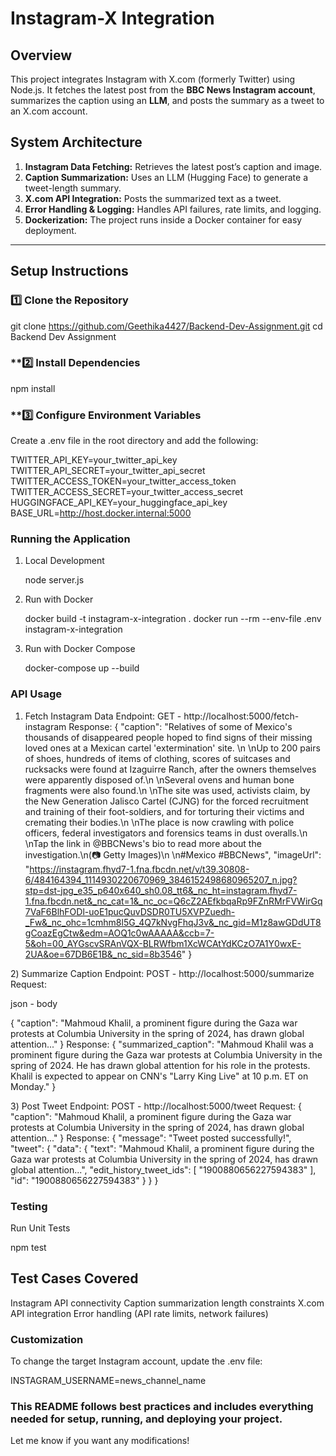 # Instagram-X Integration

## Overview  
This project integrates Instagram with X.com (formerly Twitter) using Node.js. It fetches the latest post from the **BBC News Instagram account**, summarizes the caption using an **LLM**, and posts the summary as a tweet to an X.com account.

## System Architecture  
1. **Instagram Data Fetching:** Retrieves the latest post’s caption and image.  
2. **Caption Summarization:** Uses an LLM (Hugging Face) to generate a tweet-length summary.  
3. **X.com API Integration:** Posts the summarized text as a tweet.  
4. **Error Handling & Logging:** Handles API failures, rate limits, and logging.  
5. **Dockerization:** The project runs inside a Docker container for easy deployment.  

---

##  Setup Instructions  

### **1️⃣ Clone the Repository**
git clone https://github.com/Geethika4427/Backend-Dev-Assignment.git
cd Backend Dev Assignment

### **2️⃣ Install Dependencies
npm install

### **3️⃣ Configure Environment Variables
Create a .env file in the root directory and add the following:

TWITTER_API_KEY=your_twitter_api_key
TWITTER_API_SECRET=your_twitter_api_secret
TWITTER_ACCESS_TOKEN=your_twitter_access_token
TWITTER_ACCESS_SECRET=your_twitter_access_secret
HUGGINGFACE_API_KEY=your_huggingface_api_key
BASE_URL=http://host.docker.internal:5000

###  Running the Application
1) Local Development

   node server.js<br>
   
2) Run with Docker

   docker build -t instagram-x-integration .
   docker run --rm --env-file .env instagram-x-integration
   
3) Run with Docker Compose

   docker-compose up --build

### API Usage
1) Fetch Instagram Data
   Endpoint:
   GET - http://localhost:5000/fetch-instagram
Response:
{
  "caption": "Relatives of some of Mexico's thousands of disappeared people hoped to find signs of their missing loved ones at a Mexican cartel 'extermination' site. \n \nUp to 200 pairs of shoes, hundreds of items of clothing, scores of suitcases and rucksacks were found at Izaguirre Ranch, after the owners themselves were apparently disposed of.\n \nSeveral ovens and human bone fragments were also found.\n \nThe site was used, activists claim, by the New Generation Jalisco Cartel (CJNG) for the forced recruitment and training of their foot-soldiers, and for torturing their victims and cremating their bodies.\n \nThe place is now crawling with police officers, federal investigators and forensics teams in dust overalls.\n \nTap the link in @BBCNews's bio to read more about the investigation.\n(📷 Getty Images)\n \n#Mexico #BBCNews",
  "imageUrl": "https://instagram.fhyd7-1.fna.fbcdn.net/v/t39.30808-6/484164394_1114930220670969_3846152498680965207_n.jpg?stp=dst-jpg_e35_p640x640_sh0.08_tt6&_nc_ht=instagram.fhyd7-1.fna.fbcdn.net&_nc_cat=1&_nc_oc=Q6cZ2AEfkbqaRp9FZnRMrFVWirGq7VaF6BlhFODl-uoE1pucQuvDSDR0TU5XVPZuedh-_Fw&_nc_ohc=1cmhm8l5G_4Q7kNvgFhqJ3v&_nc_gid=M1z8awGDdUT8gCoazEgCtw&edm=AOQ1c0wAAAAA&ccb=7-5&oh=00_AYGscvSRAnVQX-BLRWfbm1XcWCAtYdKCzO7A1Y0wxE-2UA&oe=67DB6E1B&_nc_sid=8b3546"
}

2️) Summarize Caption
   Endpoint:
   POST - http://localhost:5000/summarize
   Request:

   json - body

   {
     "caption": "Mahmoud Khalil, a prominent figure during the Gaza war protests at Columbia University in the spring of 2024, has drawn global attention..."
   }
   Response:
   {
    "summarized_caption": "Mahmoud Khalil was a prominent figure during the Gaza war protests at Columbia University in the spring of 2024. He has drawn global attention for his role in the protests. Khalil is expected to appear on CNN's \"Larry King Live\" at 10 p.m. ET on Monday."
   }
   
3️) Post Tweet
   Endpoint:
   POST - http://localhost:5000/tweet
   Request:
   {
     "caption": "Mahmoud Khalil, a prominent figure during the Gaza war protests at Columbia University in the spring of 2024, has drawn global attention..."
   }
   Response:
   {
    "message": "Tweet posted successfully!",
    "tweet": {
        "data": {
            "text": "Mahmoud Khalil, a prominent figure during the Gaza war protests at Columbia University in the spring of 2024, has drawn global attention...",
            "edit_history_tweet_ids": [
                "1900880656227594383"
            ],
            "id": "1900880656227594383"
        }
    }
}

### Testing
Run Unit Tests

npm test

## Test Cases Covered
Instagram API connectivity
Caption summarization length constraints
X.com API integration
Error handling (API rate limits, network failures)

### Customization
To change the target Instagram account, update the .env file:

INSTAGRAM_USERNAME=news_channel_name

### This README follows best practices and includes everything needed for setup, running, and deploying your project.  

Let me know if you want any modifications!
